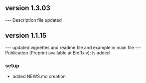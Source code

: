 ## version 1.3.03

--- Description file updated

## version 1.1.15

--- updated vignettes and readme file and example in main file
--- Publication (Preprint available at BioRxiv): is added


### setup

- added NEWS.md creation

